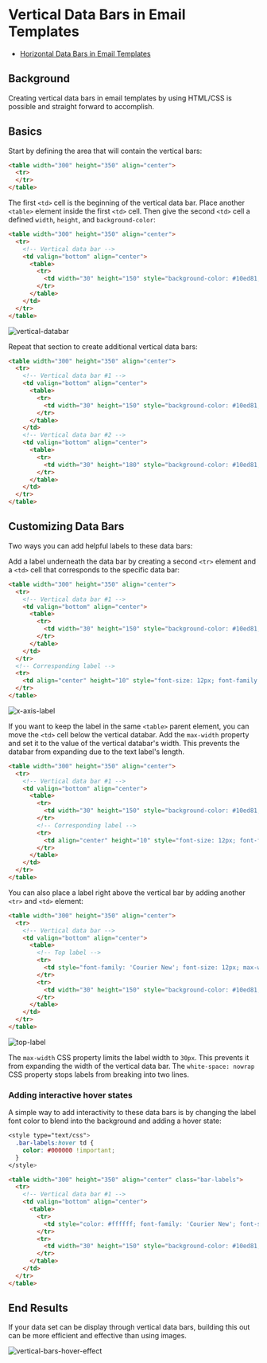 # Vertical Data Bars in Email Templates

* [Horizontal Data Bars in Email Templates](https://github.com/bdjang/horizontal-bars-email-templates)

## Background

Creating vertical data bars in email templates by using HTML/CSS is possible and straight forward to accomplish.

## Basics

Start by defining the area that will contain the vertical bars:

```html
<table width="300" height="350" align="center">
  <tr>
  </tr>
</table>
```

The first `<td>` cell is the beginning of the vertical data bar. Place another `<table>` element inside the first `<td>` cell. Then give the second `<td>` cell a defined `width`, `height`, and `background-color`:

```html
<table width="300" height="350" align="center">
  <tr>
    <!-- Vertical data bar -->
    <td valign="bottom" align="center">
      <table>
        <tr>
          <td width="30" height="150" style="background-color: #10ed81;"></td>
        </tr>
      </table>
    </td>
  </tr>
</table>
```

![vertical-databar](https://user-images.githubusercontent.com/6575035/82826186-a20a3c80-9e7a-11ea-9b61-1f4562aa68a7.jpg)

Repeat that section to create additional vertical data bars:

```html
<table width="300" height="350" align="center">
  <tr>
    <!-- Vertical data bar #1 -->
    <td valign="bottom" align="center">
      <table>
        <tr>
          <td width="30" height="150" style="background-color: #10ed81;"></td>
        </tr>
      </table>
    </td>
    <!-- Vertical data bar #2 -->
    <td valign="bottom" align="center">
      <table>
        <tr>
          <td width="30" height="180" style="background-color: #10ed81;"></td>
        </tr>
      </table>
    </td>
  </tr>
</table>
```

## Customizing Data Bars

Two ways you can add helpful labels to these data bars:

Add a label underneath the data bar by creating a second `<tr>` element and a `<td>` cell that corresponds to the specific data bar:

```html
<table width="300" height="350" align="center">
  <tr>
    <!-- Vertical data bar #1 -->
    <td valign="bottom" align="center">
      <table>
        <tr>
          <td width="30" height="150" style="background-color: #10ed81;"></td>
        </tr>
      </table>
    </td>
  </tr>
  <!-- Corresponding label -->
  <tr>
    <td align="center" height="10" style="font-size: 12px; font-family: 'Courier New'; padding: 0 0 10px 0;">2013</td>
  </tr>
</table>
```

![x-axis-label](https://user-images.githubusercontent.com/6575035/82826202-acc4d180-9e7a-11ea-902d-9f2ec2abe4e0.jpg)

If you want to keep the label in the same `<table>` parent element, you can move the `<td>` cell below the vertical databar. Add the `max-width` property and set it to the value of the vertical databar's width. This prevents the databar from expanding due to the text label's length.

```html
<table width="300" height="350" align="center">
  <tr>
    <!-- Vertical data bar #1 -->
    <td valign="bottom" align="center">
      <table>
        <tr>
          <td width="30" height="150" style="background-color: #10ed81;"></td>
        </tr>
        <!-- Corresponding label -->
        <tr>
          <td align="center" height="10" style="font-size: 12px; font-family: 'Courier New'; max-width: 30px; padding: 0 0 10px 0;">2013</td>
        </tr>
      </table>
    </td>
  </tr>
</table>
```

You can also place a label right above the vertical bar by adding another `<tr>` and `<td>` element:

```html
<table width="300" height="350" align="center">
  <tr>
    <!-- Vertical data bar -->
    <td valign="bottom" align="center">
      <table>
        <!-- Top label -->
        <tr>
          <td style="font-family: 'Courier New'; font-size: 12px; max-width: 30px; white-space: nowrap;">$1,234</td>
        </tr>
        <tr>
          <td width="30" height="150" style="background-color: #10ed81;"></td>
        </tr>
      </table>
    </td>
  </tr>
</table>
```

![top-label](https://user-images.githubusercontent.com/6575035/82826223-b6e6d000-9e7a-11ea-9f6a-f7b0e080b024.jpg)

The `max-width` CSS property limits the label width to `30px`. This prevents it from expanding the width of the vertical data bar. The `white-space: nowrap` CSS property stops labels from breaking into two lines.

### Adding interactive hover states

A simple way to add interactivity to these data bars is by changing the label font color to blend into the background and adding a hover state:

```css
<style type="text/css">
  .bar-labels:hover td {
    color: #000000 !important;
  }
</style>
```

```html
<table width="300" height="350" align="center" class="bar-labels">
  <tr>
    <!-- Vertical data bar #1 -->
    <td valign="bottom" align="center">
      <table>
        <tr>
          <td style="color: #ffffff; font-family: 'Courier New'; font-size: 12px; max-width: 30px; white-space: nowrap;">$1,234</td>
        </tr>
        <tr>
          <td width="30" height="150" style="background-color: #10ed81;"></td>
        </tr>
      </table>
    </td>
  </tr>
</table>
```

## End Results

If your data set can be display through vertical data bars, building this out can be more efficient and effective than using images.

![vertical-bars-hover-effect](https://user-images.githubusercontent.com/6575035/82849402-c9d2c200-9ec5-11ea-82d3-c2329d785373.gif)
